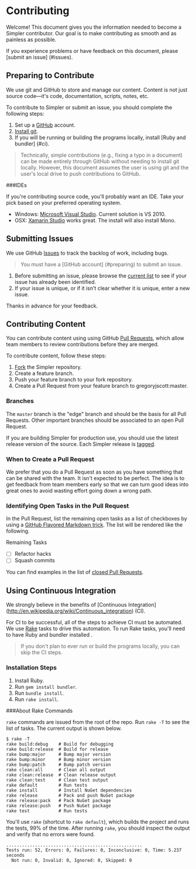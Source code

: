 ﻿# Contributing

Welcome! This document gives you the information needed to become a Simpler contributor. Our goal is to make contributing as smooth and as painless as possible. 

If you experience problems or have feedback on this document, please [submit an issue] (#issues).

## <a name="preparing"></a>Preparing to Contribute

We use git and GitHub to store and manage our content. Content is not just source code—it's code, documentation, scripts, notes, etc.

To contribute to Simpler or submit an issue, you should complete the following steps:

1. Set up a [GitHub](https://github.com) account.
1. [Install git](https://help.github.com/articles/set-up-git).
1. If you will be running or building the programs locally, install [Ruby and bundler] (#ci).

>Technically, simple contributions (e.g., fixing a typo in a document) can be made entirely through GitHub without needing to install git locally. However, this document assumes the user is using git and the user's local drive to push contributions to GitHub.

###IDEs

If you're contributing source code, you'll probably want an IDE. Take your pick based on your preferred operating system.

- Windows: [Microsoft Visual Studio](http://www.microsoft.com/en-us/download/details.aspx?id=34673). Current solution is VS 2010.
- OSX: [Xamarin Studio](http://xamarin.com/download) works great. The install will also install Mono.

## <a name="issues"></a>Submitting Issues

We use GitHub [Issues](https://guides.github.com/features/issues/) to track the backlog of work, including bugs. 

>You must have a [GitHub account] (#preparing) to submit an issue. 

1. Before submitting an issue, please browse the [current list](https://github.com/gregoryjscott/Simpler/issues) to see if your issue has already been identified. 
1. If your issue is unique, or if it isn't clear whether it is unique, enter a new issue. 

Thanks in advance for your feedback.

## Contributing Content 

You can contribute content using using GitHub [Pull Requests](https://help.github.com/articles/using-pull-requests), which allow team members to review contributions before they are merged.

To contribute content, follow these steps:

1. [Fork](https://github.com/gregoryjscott/Simpler/fork) the Simpler repository.
2. Create a feature branch.
3. Push your feature branch to your fork repository.
4. Create a Pull Request from your feature branch to gregoryjscott:master.

### Branches

The `master` branch is the "edge" branch and should be the basis for all Pull Requests. Other important branches should be associated to an open Pull Request.

If you are building Simpler for production use, you should use the latest release version of the source. Each Simpler release is [tagged](https://github.com/gregoryjscott/Simpler/tags). 

### When to Create a Pull Request
We prefer that you do a Pull Request as soon as you have something that can be shared with the team. It isn't expected to be perfect. The idea is to get feedback from team members early so that we can turn good ideas into great ones to avoid wasting effort going down a wrong path. 

### Identifying Open Tasks in the Pull Request
In the Pull Request, list the remaining open tasks as a list of checkboxes by using a [GitHub Flavored Markdown trick](https://github.com/blog/1375%0A-task-lists-in-gfm-issues-pulls-comments). The list will be rendered like the following.

Remaining Tasks
- [ ] Refactor hacks
- [ ] Squash commits

You can find examples in the list of [closed Pull Requests](https://github.com/gregoryjscott/Simpler/pulls?direction=desc&page=1&sort=created&state=closed).

## <a name="ci"></a>Using Continuous Integration

We strongly believe in the benefits of [Continuous Integration] (http://en.wikipedia.org/wiki/Continuous_integration) (CI). 

For CI to be successful, all of the steps to achieve CI must be automated. We use [Rake](http://rake.rubyforge.org/) tasks to drive this automation. To run Rake tasks, you'll need to have Ruby and bundler installed .

>If you don't plan to ever run or build the programs locally, you can skip the CI steps.

### Installation Steps

1. Install Ruby.
1. Run `gem install bundler`.
1. Run `bundle install`.
1. Run `rake install`.

###About Rake Commands

`rake` commands are issued from the root of the repo. Run `rake -T` to see the list of tasks. The current output is shown below.

```
$ rake -T
rake build:debug    # Build for debugging
rake build:release  # Build for release
rake bump:major     # Bump major version
rake bump:minor     # Bump minor version
rake bump:patch     # Bump patch version
rake clean:all      # Clean all output
rake clean:release  # Clean release output
rake clean:test     # Clean test output
rake default        # Run tests
rake install        # Install NuGet dependencies
rake release        # Pack and push NuGet package
rake release:pack   # Pack NuGet package
rake release:push   # Push NuGet package
rake test           # Run tests
```

You'll use `rake` (shortcut to `rake default`), which builds the project and runs the tests, 99% of the time. After running `rake`, you should inspect the output and verify that no errors were found.

```
....................................................
Tests run: 52, Errors: 0, Failures: 0, Inconclusive: 0, Time: 5.237 seconds
  Not run: 0, Invalid: 0, Ignored: 0, Skipped: 0

```

